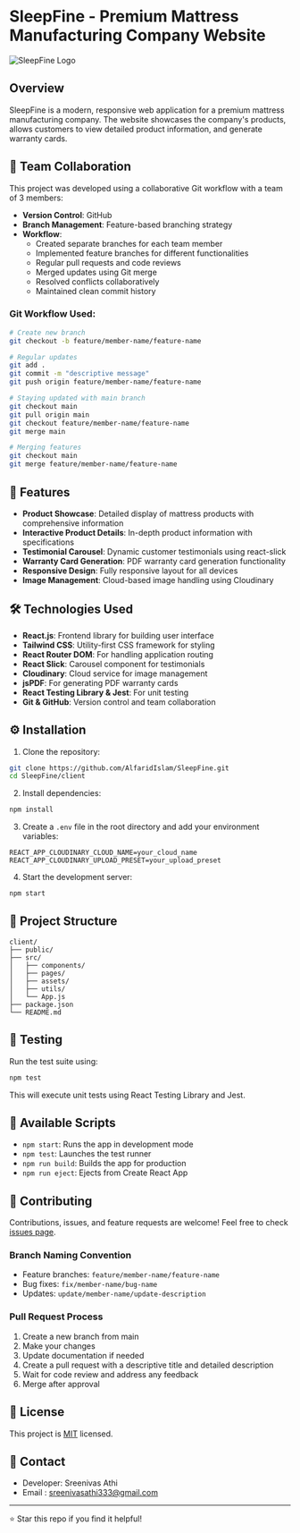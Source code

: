# SleepFine - Premium Mattress Manufacturing Company Website

![SleepFine Logo](https://res.cloudinary.com/dpsmbluby/image/upload/v1729774444/logosince11_vn89hm.png)

## Overview

SleepFine is a modern, responsive web application for a premium mattress manufacturing company. The website showcases the company's products, allows customers to view detailed product information, and generate warranty cards.

## 👥 Team Collaboration

This project was developed using a collaborative Git workflow with a team of 3 members:

- **Version Control**: GitHub
- **Branch Management**: Feature-based branching strategy
- **Workflow**:
  - Created separate branches for each team member
  - Implemented feature branches for different functionalities
  - Regular pull requests and code reviews
  - Merged updates using Git merge
  - Resolved conflicts collaboratively
  - Maintained clean commit history

### Git Workflow Used:
```bash
# Create new branch
git checkout -b feature/member-name/feature-name

# Regular updates
git add .
git commit -m "descriptive message"
git push origin feature/member-name/feature-name

# Staying updated with main branch
git checkout main
git pull origin main
git checkout feature/member-name/feature-name
git merge main

# Merging features
git checkout main
git merge feature/member-name/feature-name
```

## 🚀 Features

- **Product Showcase**: Detailed display of mattress products with comprehensive information
- **Interactive Product Details**: In-depth product information with specifications
- **Testimonial Carousel**: Dynamic customer testimonials using react-slick
- **Warranty Card Generation**: PDF warranty card generation functionality
- **Responsive Design**: Fully responsive layout for all devices
- **Image Management**: Cloud-based image handling using Cloudinary

## 🛠️ Technologies Used

- **React.js**: Frontend library for building user interface
- **Tailwind CSS**: Utility-first CSS framework for styling
- **React Router DOM**: For handling application routing
- **React Slick**: Carousel component for testimonials
- **Cloudinary**: Cloud service for image management
- **jsPDF**: For generating PDF warranty cards
- **React Testing Library & Jest**: For unit testing
- **Git & GitHub**: Version control and team collaboration

## ⚙️ Installation

1. Clone the repository:
```bash
git clone https://github.com/AlfaridIslam/SleepFine.git
cd SleepFine/client
```

2. Install dependencies:
```bash
npm install
```

3. Create a `.env` file in the root directory and add your environment variables:
```env
REACT_APP_CLOUDINARY_CLOUD_NAME=your_cloud_name
REACT_APP_CLOUDINARY_UPLOAD_PRESET=your_upload_preset
```

4. Start the development server:
```bash
npm start
```

## 📁 Project Structure

```
client/
├── public/
├── src/
│   ├── components/
│   ├── pages/
│   ├── assets/
│   ├── utils/
│   └── App.js
├── package.json
└── README.md
```

## 🧪 Testing

Run the test suite using:
```bash
npm test
```

This will execute unit tests using React Testing Library and Jest.

## 🔧 Available Scripts

- `npm start`: Runs the app in development mode
- `npm test`: Launches the test runner
- `npm run build`: Builds the app for production
- `npm run eject`: Ejects from Create React App

## 🤝 Contributing

Contributions, issues, and feature requests are welcome! Feel free to check [issues page](your-issues-link-here).

### Branch Naming Convention
- Feature branches: `feature/member-name/feature-name`
- Bug fixes: `fix/member-name/bug-name`
- Updates: `update/member-name/update-description`

### Pull Request Process
1. Create a new branch from main
2. Make your changes
3. Update documentation if needed
4. Create a pull request with a descriptive title and detailed description
5. Wait for code review and address any feedback
6. Merge after approval

## 📝 License

This project is [MIT](license-link) licensed.

## 👥 Contact

- Developer: Sreenivas Athi
- Email : sreenivasathi333@gmail.com

---
⭐️ Star this repo if you find it helpful!
